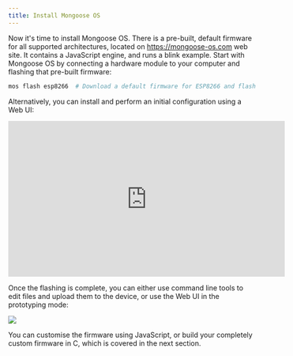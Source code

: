 ```yaml
---
title: Install Mongoose OS
---
```


Now it's time to install Mongoose OS. There is a pre-built, default firmware
for all supported architectures, located on https://mongoose-os.com web site.
It contains a JavaScript engine, and runs a blink example. Start with
Mongoose OS by connecting a hardware module to your computer and
flashing that pre-built firmware:

```bash
mos flash esp8266  # Download a default firmware for ESP8266 and flash it
```

Alternatively, you can install and perform an initial configuration
using a Web UI:

<iframe width="560" height="315" align="center"
	src="https://www.youtube.com/embed/bDsqR6HBseY"
	frameborder="0" allowfullscreen></iframe>

Once the flashing is complete, you can either use command line tools to
edit files and upload them to the device, or use the Web UI in the
prototyping mode:

![](media/mos2.png)

You can customise the firmware using JavaScript, or build your completely
custom firmware in C, which is covered in the next section.